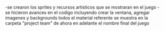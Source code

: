 -se crearon los sprites y recursos artisticos  que se mostraran en el juego
-se hicieron avances en el codigo incluyendo crear la ventana, agregar imagenes y backgrounds
todos el material referente se muestra en la carpeta "project team" de ahora en adelante el nombre final del juego
